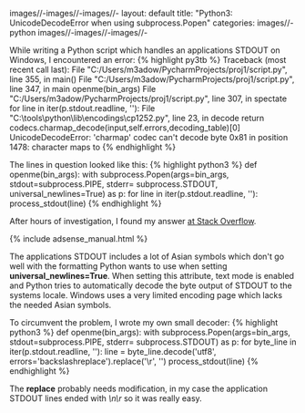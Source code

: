 images//-images//-images//-
layout: default
title: "Python3: UnicodeDecodeError when using subprocess.Popen"
categories:
images//- python
images//-images//-images//-

While writing a Python script which handles an applications STDOUT on Windows, I encountered an error:
{% highlight py3tb %}
Traceback (most recent call last):
  File "C:/Users/m3adow/PycharmProjects/proj1/script.py", line 355, in <module>
    main()
  File "C:/Users/m3adow/PycharmProjects/proj1/script.py", line 347, in main
    openme(bin_args)
  File "C:/Users/m3adow/PycharmProjects/proj1/script.py", line 307, in spectate
    for line in iter(p.stdout.readline, ''):
  File "C:\tools\python\lib\encodings\cp1252.py", line 23, in decode
    return codecs.charmap_decode(input,self.errors,decoding_table)[0]
UnicodeDecodeError: 'charmap' codec can't decode byte 0x81 in position 1478: character maps to <undefined>
{% endhighlight %}

The lines in question looked like this:
{% highlight python3 %}
def openme(bin_args):
  with subprocess.Popen(args=bin_args, stdout=subprocess.PIPE, stderr= subprocess.STDOUT, universal_newlines=True) as p:
        for line in iter(p.stdout.readline, ''):
          process_stdout(line)
{% endhighlight %}
<!images//-images//-moreimages//-images//->
After hours of investigation, I found my answer [at Stack Overflow](https://stackoverflow.com/questions/29546311/popenimages//-communicateimages//-throwsimages//-unicodedecodeerror).

{% include adsense_manual.html %}

The applications STDOUT includes a lot of Asian symbols which don't go well with the formatting Python wants to use when setting **universal_newlines=True**. When setting this attribute, text mode is enabled and Python tries to automatically decode the byte output of STDOUT to the systems locale. Windows uses a very limited encoding page which lacks the needed Asian symbols.

To circumvent the problem, I wrote my own small decoder:
{% highlight python3 %}
def openme(bin_args):
  with subprocess.Popen(args=bin_args, stdout=subprocess.PIPE, stderr= subprocess.STDOUT) as p:
        for byte_line in iter(p.stdout.readline, ''):
          line = byte_line.decode('utf8', errors='backslashreplace').replace('\r', '')
          process_stdout(line)
{% endhighlight %}

The **replace** probably needs modification, in my case the application STDOUT lines ended with *\n\r* so it was really easy.
